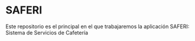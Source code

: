 # SAFERI
Este repositorio es el principal en el que trabajaremos la aplicación SAFERI: Sistema de Servicios de Cafetería 
